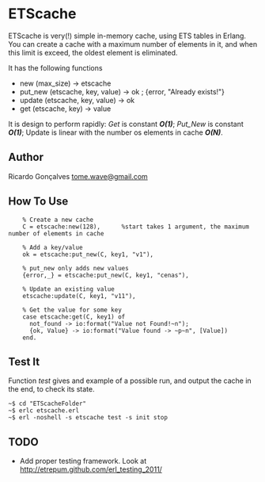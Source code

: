 ETScache
=======

ETScache is very(!) simple in-memory cache, using ETS tables in Erlang. You can create a cache with a maximum number of elements in it, and when this limit is exceed, the oldest element is eliminated.

It has the following functions

*	new (max_size) -> etscache
*	put_new (etscache, key, value) -> ok ; {error, "Already exists!"}
*	update (etscache, key, value) -> ok
*	get (etscache, key) -> value


It is design to perform rapidly: _Get_ is constant **_O(1)_**; _Put\_New_ is constant **_O(1)_**; Update is linear with the number os elements in cache **_O(N)_**.

Author
------

Ricardo Gonçalves <tome.wave@gmail.com>

How To Use
----------

		% Create a new cache
        C = etscache:new(128),      %start takes 1 argument, the maximum number of elememts in cache

		% Add a key/value
		ok = etscache:put_new(C, key1, "v1"), 
		
		% put_new only adds new values
		{error,_} = etscache:put_new(C, key1, "cenas"), 
		
		% Update an existing value
		etscache:update(C, key1, "v11"), 
		
		% Get the value for some key
        case etscache:get(C, key1) of
          not_found -> io:format("Value not Found!~n");
          {ok, Value} -> io:format("Value found -> ~p~n", [Value])
        end.


Test It
-------

Function _test_ gives and example of a possible run, and output the cache in the end, to check its state.

	~$ cd "ETScacheFolder"
	~$ erlc etscache.erl 
	~$ erl -noshell -s etscache test -s init stop
	
	
TODO
----

*	Add proper testing framework. Look at <http://etrepum.github.com/erl_testing_2011/>